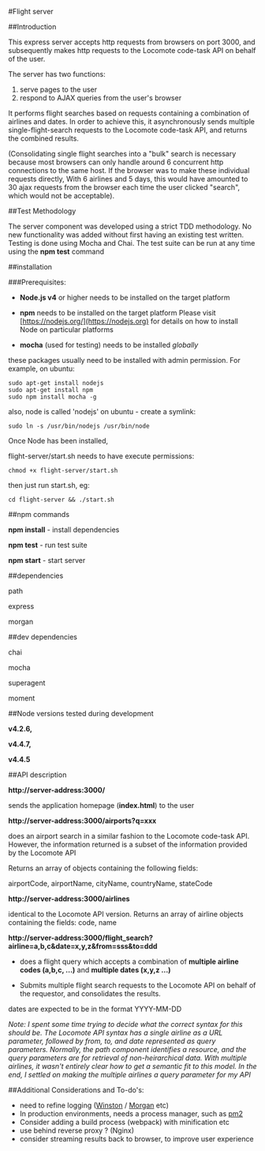 #Flight server

##Introduction

This express server accepts http requests from browsers on port 3000, and subsequently makes http requests to the Locomote code-task API on behalf of the user.

The server has two functions:

1. serve pages to the user
2. respond to AJAX queries from the user's browser

It performs flight searches based on requests containing a combination of airlines and dates. In order to achieve this, it asynchronously sends multiple single-flight-search requests to the Locomote code-task API, and returns the combined results.

(Consolidating single flight searches into a "bulk" search is necessary because most browsers can only handle around 6 concurrent http connections to the same host. If the browser was to make these individual requests directly, With 6 airlines and 5 days, this would have amounted to 30 ajax requests from the browser each time the user clicked "search", which would not be acceptable).

##Test Methodology

The server component was developed using a strict TDD methodology. No new functionality was added without first having an existing test written. Testing is done using Mocha and Chai.
The test suite can be run at any time using the **npm test** command

##installation

###Prerequisites: 

* **Node.js v4** or higher needs to be installed on the target platform
* **npm** needs to be installed on the target platform
Please visit [https://nodejs.org/](https://nodejs.org) for details on how to install Node on particular platforms

* **mocha** (used for testing) needs to be installed *globally*

these packages usually need to be installed with admin permission. For example, on ubuntu:

    sudo apt-get install nodejs
    sudo apt-get install npm
    sudo npm install mocha -g
    
also, node is called 'nodejs' on ubuntu - create a symlink:

    sudo ln -s /usr/bin/nodejs /usr/bin/node
    
Once Node has been installed,

flight-server/start.sh needs to have execute permissions:

    chmod +x flight-server/start.sh

then just run start.sh, eg:
    
    cd flight-server && ./start.sh

##npm commands

**npm install** - install dependencies

**npm test** - run test suite

**npm start** - start server


##dependencies

path

express

morgan

##dev dependencies

chai

mocha

superagent

moment

##Node versions tested during development

**v4.2.6,**

**v4.4.7,**

**v4.4.5**

##API description

**http://server-address:3000/**

sends the application homepage (**index.html**) to the user

**http://server-address:3000/airports?q=xxx**

does an airport search in a similar fashion to the Locomote code-task API. 
However, the information returned is a subset of the information provided by the Locomote API

Returns an array of objects containing the following fields:

airportCode,
airportName,
cityName,
countryName,
stateCode

**http://server-address:3000/airlines**

identical to the Locomote API version. Returns an array of airline objects containing the fields: code, name

**http://server-address:3000/flight_search?airline=a,b,c&date=x,y,z&from=sss&to=ddd**

* does a flight query which accepts a combination of **multiple airline codes (a,b,c, ...)** and **multiple dates (x,y,z ...)**

* Submits multiple flight search requests to the Locomote API on behalf of the requestor, and consolidates the results.

dates are expected to be in the format YYYY-MM-DD

*Note: I spent some time trying to decide what the correct syntax for this should be. The 
Locomote API syntax has a single airline as a URL parameter, followed by from, to, and date represented as query parameters. Normally, the path component identifies a resource, and the query parameters are for retrieval of non-heirarchical data. With multiple airlines, it wasn't entirely clear how to get a semantic fit to this model. In the end, I settled on making the multiple airlines a query parameter for my API*

##Additional Considerations and To-do's:

* need to refine logging ([Winston](https://github.com/winstonjs/winston) / [Morgan](https://github.com/expressjs/morgan) etc)
* In production environments, needs a process manager, such as [pm2](http://pm2.keymetrics.io/)
* Consider adding a build process (webpack) with minification etc
* use behind reverse proxy ? (Nginx)
* consider streaming results back to browser, to improve user experience




